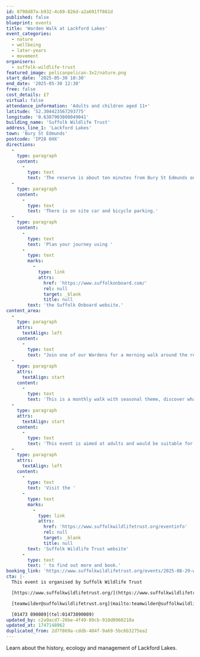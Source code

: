 ```yaml
---
id: 8798d87a-b932-4c69-826d-a2a691ff861d
published: false
blueprint: events
title: 'Warden Walk at Lackford Lakes'
event_categories:
  - nature
  - wellbeing
  - later-years
  - movement
organisers:
  - suffolk-wildlife-trust
featured_image: pelicanpelican-3x2/nature.png
start_date: '2025-05-30 10:30'
end_date: '2025-05-30 12:30'
free: false
cost_details: £7
virtual: false
attendance_information: 'Adults and children aged 11+'
latitude: '52.304423567293775'
longitude: '0.6387903808049041'
building_name: 'Suffolk Wildlife Trust'
address_line_1: 'Lackford Lakes'
town: 'Bury St Edmunds'
postcode: 'IP28 6HX'
directions:
  -
    type: paragraph
    content:
      -
        type: text
        text: 'The reserve is about ten minutes from Bury St Edmunds on the A1101, Bury to Mildenhall Road.'
  -
    type: paragraph
    content:
      -
        type: text
        text: 'There is on site car and bicycle parking.'
  -
    type: paragraph
    content:
      -
        type: text
        text: 'Plan your journey using '
      -
        type: text
        marks:
          -
            type: link
            attrs:
              href: 'https://www.suffolkonboard.com/'
              rel: null
              target: _blank
              title: null
        text: 'the Suffolk Onboard website.'
content_area:
  -
    type: paragraph
    attrs:
      textAlign: left
    content:
      -
        type: text
        text: "Join one of our Wardens for a morning walk around the reserve. Learn about the history and ecology of the Reserve, and how our team manages it for the benefit of its wildlife and people.\_"
  -
    type: paragraph
    attrs:
      textAlign: start
    content:
      -
        type: text
        text: 'This is a monthly walk with seasonal theme, discover what makes Lackford special and how management practices change through the year. For more Warden Walks, please visit our events page.'
  -
    type: paragraph
    attrs:
      textAlign: start
    content:
      -
        type: text
        text: 'This event is aimed at adults and would be suitable for children 11+. Children need their own ticket and must be accompanied by an adult. Babies in arms/pushchairs are welcome to accompany for free.'
  -
    type: paragraph
    attrs:
      textAlign: left
    content:
      -
        type: text
        text: 'Visit the '
      -
        type: text
        marks:
          -
            type: link
            attrs:
              href: 'https://www.suffolkwildlifetrust.org/eventinfo'
              rel: null
              target: _blank
              title: null
        text: 'Suffolk Wildlife Trust website'
      -
        type: text
        text: ' to find out more and book.'
booking_link: 'https://www.suffolkwildlifetrust.org/events/2025-08-29-warden-walk-lackford-lakes'
cta: |-
  This event is organised by Suffolk Wildlife Trust

  [https://www.suffolkwildlifetrust.org/](https://www.suffolkwildlifetrust.org/)

  [teamwilder@suffolkwildlifetrust.org](mailto:teamwilder@suffolkwildlifetrust.org)

  [01473 890089](tel:01473890089)
updated_by: c2a9acd7-26be-4f49-89cb-918d0960210a
updated_at: 1747148962
duplicated_from: 2d7f869a-cddb-484f-9a69-5bc6b3275ea2
---
```

Learn about the history, ecology and management of Lackford Lakes.